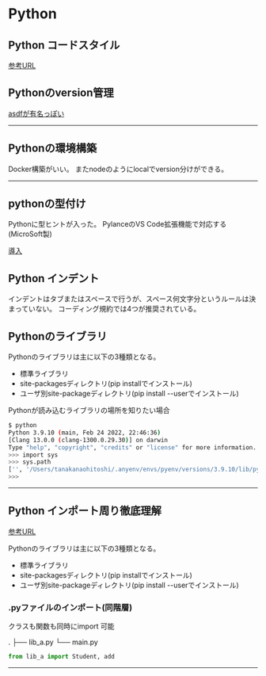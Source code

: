 # Python

## Python コードスタイル

[参考URL](https://legacy.python.org/dev/peps/pep-0008/)
## Pythonのversion管理

[asdfが有名っぽい](https://dev.classmethod.jp/articles/try-asdf-settings/)

---

## Pythonの環境構築

Docker構築がいい。
またnodeのようにlocalでversion分けができる。

---

## pythonの型付け

Pythonに型ヒントが入った。
PylanceのVS Code拡張機能で対応する(MicroSoft製)

[導入](https://blog.ntacoffee.com/mypy-and-vscode/)

## Python インデント

インデントはタブまたはスペースで行うが、スペース何文字分というルールは決まっていない。
コーディング規約では4つが推奨されている。

## Pythonのライブラリ

Pythonのライブラリは主に以下の3種類となる。

- 標準ライブラリ
- site-packagesディレクトリ(pip installでインストール)
- ユーザ別site-packageディレクトリ(pip install --userでインストール)

Pythonが読み込むライブラリの場所を知りたい場合

```sh
$ python
Python 3.9.10 (main, Feb 24 2022, 22:46:36)
[Clang 13.0.0 (clang-1300.0.29.30)] on darwin
Type "help", "copyright", "credits" or "license" for more information.
>>> import sys
>>> sys.path
['', '/Users/tanakanaohitoshi/.anyenv/envs/pyenv/versions/3.9.10/lib/python39.zip', '/Users/tanakanaohitoshi/.anyenv/envs/pyenv/versions/3.9.10/lib/python3.9', '/Users/tanakanaohitoshi/.anyenv/envs/pyenv/versions/3.9.10/lib/python3.9/lib-dynload', '/Users/tanakanaohitoshi/.anyenv/envs/pyenv/versions/3.9.10/lib/python3.9/site-packages']
>>>
```

---

## Python インポート周り徹底理解

[参考URL](https://qiita.com/papi_tokei/items/bc34d798dc7a6d49df30)

Pythonのライブラリは主に以下の3種類となる。

- 標準ライブラリ
- site-packagesディレクトリ(pip installでインストール)
- ユーザ別site-packageディレクトリ(pip install --userでインストール)

### .pyファイルのインポート(同階層)

クラスも関数も同時にimport 可能

.
├── lib_a.py
└── main.py

```python
from lib_a import Student, add
```

---
